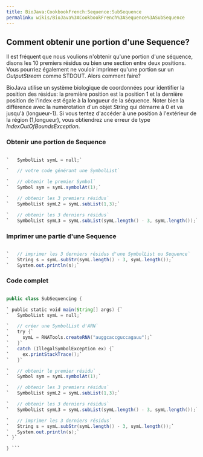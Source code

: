 ```yaml
---
title: BioJava:CookbookFrench:Sequence:SubSequence
permalink: wikis/BioJava%3ACookbookFrench%3ASequence%3ASubSequence
---
```


Comment obtenir une portion d'une Sequence?
-------------------------------------------

Il est fréquent que nous voulions n'obtenir qu'une portion d'une
séquence, disons les 10 premiers résidus ou bien une section entre deux
positions. Vous pourriez également ne vouloir imprimer qu'une portion
sur un *OutputStream* comme STDOUT. Alors comment faire?

BioJava utilise un système biologique de coordonnées pour identifier la
position des résidus: la première position est la position 1 et la
dernière position de l'index est égale à la longueur de la séquence.
Noter bien la différence avec la numérotation d'un objet *String* qui
démarre à 0 et va jusqu'à (longueur-1). Si vous tentez d'accéder à une
position à l'extérieur de la région (1,longueur), vous obtiendrez une
erreur de type *IndexOutOfBoundsException*.

### Obtenir une portion de Sequence

```java

`   SymbolList symL = null;`

`   // votre code générant une SymbolList`

`   // obtenir le premier Symbol`  
`   Symbol sym = symL.symbolAt(1);`

`   // obtenir les 3 premiers résidus`  
`   SymbolList symL2 = symL.subList(1,3);`

`   // obtenir les 3 derniers résidus`  
`   SymbolList symL3 = symL.subList(symL.length() - 3, symL.length());`

```

### Imprimer une partie d'une Sequence

```java

`   // imprimer les 3 derniers résidus d'une SymbolList ou Sequence`  
`   String s = symL.subStr(symL.length() - 3, symL.length());`  
`   System.out.println(s);`

```

### Code complet

```java import org.biojava.bio.seq.\*; import org.biojava.bio.symbol.\*;

public class SubSequencing {

` public static void main(String[] args) {`  
`   SymbolList symL = null;`

`   // créer une SymbolList d'ARN`  
`   try {`  
`     symL = RNATools.createRNA("auggcaccguccagauu");`  
`   }`  
`   catch (IllegalSymbolException ex) {`  
`     ex.printStackTrace();`  
`   }`

`   // obtenir le premier résidu`  
`   Symbol sym = symL.symbolAt(1);`

`   // obtenir les 3 premiers résidus`  
`   SymbolList symL2 = symL.subList(1,3);`

`   // obtenir les 3 derniers résidus`  
`   SymbolList symL3 = symL.subList(symL.length() - 3, symL.length());`

`   // imprimer les 3 derniers résidus`  
`   String s = symL.subStr(symL.length() - 3, symL.length());`  
`   System.out.println(s);`  
` }`

} ```
